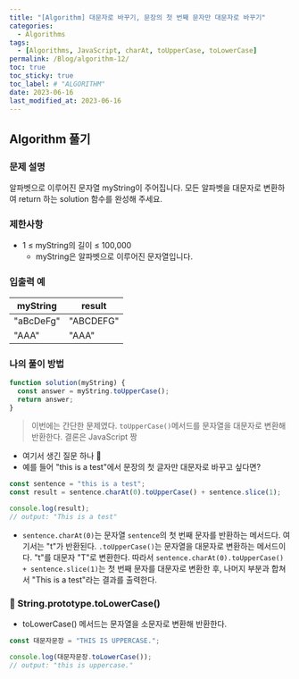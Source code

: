 ```yaml
---
title: "[Algorithm] 대문자로 바꾸기, 문장의 첫 번째 문자만 대문자로 바꾸기"
categories:
  - Algorithms
tags:
  - [Algorithms, JavaScript, charAt, toUpperCase, toLowerCase]
permalink: /Blog/algorithm-12/
toc: true
toc_sticky: true
toc_label: # "ALGORITHM"
date: 2023-06-16
last_modified_at: 2023-06-16
---
```


## Algorithm 풀기

### 문제 설명

알파벳으로 이루어진 문자열 myString이 주어집니다. 모든 알파벳을 대문자로 변환하여 return 하는 solution 함수를 완성해 주세요.

### 제한사항

- 1 ≤ myString의 길이 ≤ 100,000
  - myString은 알파벳으로 이루어진 문자열입니다.

### 입출력 예

| myString  | result    |
| --------- | --------- |
| "aBcDeFg" | "ABCDEFG" |
| "AAA"     | "AAA"     |

### 나의 풀이 방법

```js
function solution(myString) {
  const answer = myString.toUpperCase();
  return answer;
}
```

> 이번에는 간단한 문제였다. `toUpperCase()`메서드를 문자열을 대문자로 변환해 반환한다.
> 결론은 JavaScript 짱

- 여기서 생긴 질문 하나 🤔
- 예를 들어 "this is a test"에서 문장의 첫 글자만 대문자로 바꾸고 싶다면?

```js
const sentence = "this is a test";
const result = sentence.charAt(0).toUpperCase() + sentence.slice(1);

console.log(result);
// output: "This is a test"
```

- `sentence.charAt(0)`는 문자열 `sentence`의 첫 번째 문자를 반환하는 메서드다. 여기서는 "t"가 반환된다. `.toUpperCase()`는 문자열을 대문자로 변환하는 메서드이다. "t"를 대문자 "T"로 변환한다. 따라서 `sentence.charAt(0).toUpperCase() + sentence.slice(1)`는 첫 번째 문자를 대문자로 변환한 후, 나머지 부분과 합쳐서 "This is a test"라는 결과를 출력한다.

### 🐳 String.prototype.toLowerCase()

- toLowerCase() 메서드는 문자열을 소문자로 변환해 반환한다.

```js
const 대문자문장 = "THIS IS UPPERCASE.";

console.log(대문자문장.toLowerCase());
// output: "this is uppercase."
```
